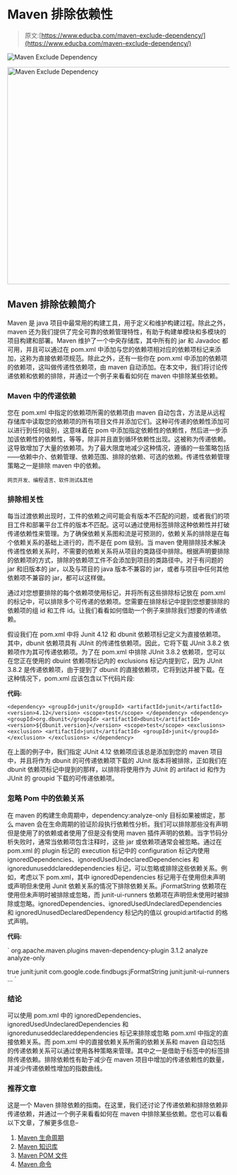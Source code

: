 # Maven 排除依赖性

> 原文:[https://www.educba.com/maven-exclude-dependency/](https://www.educba.com/maven-exclude-dependency/)

![Maven Exclude Dependency](../Images/b2761151789bcaccb4ad3491393a5416.png "Maven Exclude Dependency")

<noscript><img class="alignnone wp-image-358466 size-full" title="Maven Exclude Dependency" src="../Images/b2761151789bcaccb4ad3491393a5416.png" alt="Maven Exclude Dependency" width="890" height="492" srcset="https://cdn.educba.com/academy/wp-content/uploads/2020/04/Maven-Exclude-Dependency.jpg 890w, https://cdn.educba.com/academy/wp-content/uploads/2020/04/Maven-Exclude-Dependency-300x166.jpg 300w, https://cdn.educba.com/academy/wp-content/uploads/2020/04/Maven-Exclude-Dependency-768x425.jpg 768w" sizes="(max-width: 890px) 100vw, 890px" data-original-src="https://cdn.educba.com/academy/wp-content/uploads/2020/04/Maven-Exclude-Dependency.jpg"/></noscript>

## Maven 排除依赖简介

Maven 是 java 项目中最常用的构建工具，用于定义和维护构建过程。除此之外，maven 还为我们提供了完全可靠的依赖管理特性，有助于构建单模块和多模块的项目构建和部署。Maven 维护了一个中央存储库，其中所有的 jar 和 Javadoc 都可用，并且可以通过在 pom.xml 中添加与您的依赖项相对应的依赖项标记来添加，这称为直接依赖项规范。除此之外，还有一些你在 pom.xml 中添加的依赖项的依赖项，这叫做传递性依赖项，由 maven 自动添加。在本文中，我们将讨论传递依赖和依赖的排除，并通过一个例子来看看如何在 maven 中排除某些依赖。

### Maven 中的传递依赖

您在 pom.xml 中指定的依赖项所需的依赖项由 maven 自动包含，方法是从远程存储库中读取您的依赖项的所有项目文件并添加它们。这种可传递的依赖性添加可以进行到任何级别，这意味着在 pom 中添加指定依赖性的依赖性，然后进一步添加该依赖性的依赖性，等等，除非并且直到循环依赖性出现。这被称为传递依赖。这导致增加了大量的依赖项。为了最大限度地减少这种情况，遵循的一些策略包括——依赖中介、依赖管理、依赖范围、排除的依赖、可选的依赖。传递性依赖管理策略之一是排除 maven 中的依赖。

<small>网页开发、编程语言、软件测试&其他</small>

### 排除相关性

每当过渡依赖出现时，工件的依赖之间可能会有版本不匹配的问题，或者我们的项目工件和部署平台工件的版本不匹配。这可以通过使用<exclusion>标签排除这种依赖性并打破传递依赖性来管理。为了确保依赖关系图和流是可预测的，依赖关系的排除是在每个依赖关系的基础上进行的，而不是在 pom 级别。当 maven 使用排除技术解决传递性依赖关系时，不需要的依赖关系将从项目的类路径中排除。根据声明要排除的依赖项的方式，排除的依赖项工件不会添加到项目的类路径中。对于有问题的 jar 和旧版本的 jar，以及与项目的 java 版本不兼容的 jar，或者与项目中任何其他依赖项不兼容的 jar，都可以这样做。</exclusion>

通过对您想要排除的每个依赖项使用<exclusion>标记，并将所有这些排除标记放在 pom.xml 的<exclusions>标记中，可以排除多个可传递的依赖项。您需要在排除标记中提到您想要排除的依赖项的组 id 和工件 id。让我们看看如何借助一个例子来排除我们想要的传递依赖。</exclusions></exclusion>

假设我们在 pom.xml 中将 Junit 4.12 和 dbunit 依赖项标记定义为直接依赖项。其中，dbunit 依赖项具有 JUnit 的传递性依赖项。因此，它将下载 JUnit 3.8.2 依赖项作为其可传递依赖项。为了在 pom.xml 中排除 JUnit 3.8.2 依赖项，您可以在您正在使用的 dbuint 依赖项标记内的 exclusions 标记内提到它，因为 JUnit 3.8.2 是传递依赖项，由于提到了 dbunit 的直接依赖项，它将到达并被下载。在这种情况下，pom.xml 应该包含以下代码片段:

**代码:**

`<dependency>
<groupId>junit</groupId>
<artifactId>junit</artifactId>
<version>4.12</version>
<scope>test</scope>
</dependency>
<dependency>
<groupId>org.dbunit</groupId>
<artifactId>dbunit</artifactId>
<version>${dbunit.version}</version>
<scope>test</scope>
<exclusions>
<exclusion>
<artifactId>junit</artifactId>
<groupId>junit</groupId>
</exclusion>
</exclusions>
</dependency>`

在上面的例子中，我们指定 JUnit 4.12 依赖项应该总是添加到您的 maven 项目中，并且将作为 dbunit 的可传递依赖项下载的 JUnit 版本将被排除，正如我们在 dbunit 依赖项标记中提到的那样，以排除将使用作为 JUnit 的 artifact id 和作为 JUnit 的 groupid 下载的可传递依赖项。

### 忽略 Pom 中的依赖关系

在 maven 的构建生命周期中，dependency:analyze-only 目标如果被绑定，那么 maven 会在生命周期的验证阶段执行依赖性分析。我们可以排除那些没有声明但是使用了的依赖或者使用了但是没有使用 maven 插件声明的依赖。当字节码分析失败时，通常当依赖项包含注释时，这些 jar 或依赖项通常会被忽略。通过在 pom.xml 的 plugin 标记的 execution 标记中的 configuration 标记内使用 ignoredDependencies、ignoredUsedUndeclaredDependencies 和 ignoredunuseddclareddependencies 标记，可以忽略或排除这些依赖关系。例如，考虑以下 pom.xml，其中 ignoredDependencies 标记用于在使用但未声明或声明但未使用 Junit 依赖关系的情况下排除依赖关系。jFormatString 依赖项在使用但未声明时被排除或忽略，而 junit-ui-runners 依赖项在声明但未使用时被排除或忽略。ignoredDependencies、ignoredUsedUndeclaredDependencies 和 ignoredUnusedDeclaredDependency 标记内的值以 groupid:artifactid 的格式声明。

**代码:**

`<project>
<build>
<plugins>
<plugin>
<groupId>org.apache.maven.plugins</groupId>
<artifactId>maven-dependency-plugin</artifactId>
<version>3.1.2</version>
<executions>
<execution>
<id>analyze</id>
<goals>
<goal>analyze-only</goal>
<!-- goal can be analyze or analyze-only depndending on the compilation way that you wish to perform. -->
</goals>
<configuration>
<failOnWarning>true</failOnWarning>
<ignoredDependencies>
<ignoredDependency>junit:junit</ignoredDependency>
</ignoredDependencies>
<ignoredUsedUndeclaredDependencies>
<ignoredUsedUndeclaredDependency>com.google.code.findbugs:jFormatString</ignoredUsedUndeclaredDependency>
</ignoredUsedUndeclaredDependencies>
<ignoredUnusedDeclaredDependencies>
<ignoredUnusedDeclaredDependency>junit:junit-ui-runners</ignoredUnusedDeclaredDependency>
</ignoredUnusedDeclaredDependencies>
</configuration>
</execution>
</executions>
</plugin>
</plugins>
</build>
...
</project>`

### 结论

可以使用 pom.xml 中的 ignoredDependencies、ignoredUsedUndeclaredDependencies 和 ignoredunuseddeclareddependencies 标记来排除或忽略 pom.xml 中指定的直接依赖关系。而 pom.xml 中的直接依赖关系所需的依赖关系和 maven 自动包括的传递依赖关系可以通过使用各种策略来管理。其中之一是借助于<exclusions>标签中的<exclusion>标签排除传递依赖。排除依赖性有助于减少在 maven 项目中增加的传递依赖性的数量，并减少传递依赖性增加的指数曲线。</exclusion></exclusions>

### 推荐文章

这是一个 Maven 排除依赖的指南。在这里，我们还讨论了传递依赖和排除依赖非传递依赖，并通过一个例子来看看如何在 maven 中排除某些依赖。您也可以看看以下文章，了解更多信息–

1.  [Maven 生命周期](https://www.educba.com/maven-life-cycle/)
2.  [Maven 知识库](https://www.educba.com/maven-repository/)
3.  [Maven POM 文件](https://www.educba.com/maven-pom-file/)
4.  [Maven 命令](https://www.educba.com/maven-commands/)